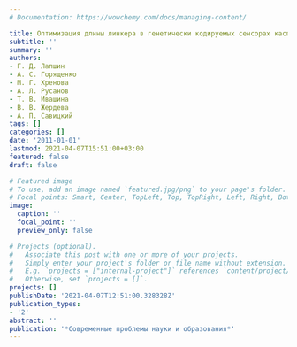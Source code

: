 ```yaml
---
# Documentation: https://wowchemy.com/docs/managing-content/

title: Оптимизация длины линкера в генетически кодируемых сенсорах каспазы-3
subtitle: ''
summary: ''
authors:
- Г. Д. Лапшин
- А. C. Горященко
- М. Г. Хренова
- А. Л. Русанов
- Т. В. Ивашина
- В. В. Жердева
- А. П. Савицкий
tags: []
categories: []
date: '2011-01-01'
lastmod: 2021-04-07T15:51:00+03:00
featured: false
draft: false

# Featured image
# To use, add an image named `featured.jpg/png` to your page's folder.
# Focal points: Smart, Center, TopLeft, Top, TopRight, Left, Right, BottomLeft, Bottom, BottomRight.
image:
  caption: ''
  focal_point: ''
  preview_only: false

# Projects (optional).
#   Associate this post with one or more of your projects.
#   Simply enter your project's folder or file name without extension.
#   E.g. `projects = ["internal-project"]` references `content/project/deep-learning/index.md`.
#   Otherwise, set `projects = []`.
projects: []
publishDate: '2021-04-07T12:51:00.328328Z'
publication_types:
- '2'
abstract: ''
publication: '*Современные проблемы науки и образования*'
---
```

